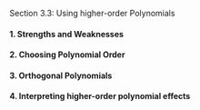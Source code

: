 Section 3.3: Using higher-order Polynomials

#### 1. Strengths and Weaknesses

#### 2. Choosing Polynomial Order

#### 3. Orthogonal Polynomials

#### 4. Interpreting higher-order polynomial effects

